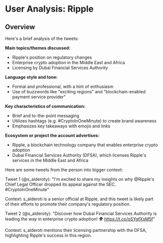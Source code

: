 # User Analysis: Ripple

## Overview

Here's a brief analysis of the tweets:

**Main topics/themes discussed:**

* Ripple's position on regulatory changes
* Enterprise crypto adoption in the Middle East and Africa
* Licensing by Dubai Financial Services Authority

**Language style and tone:**

* Formal and professional, with a hint of enthusiasm
* Use of buzzwords like "exciting regions" and "blockchain-enabled payment service provider"

**Key characteristics of communication:**

* Brief and to-the-point messaging
* Utilizes hashtags (e.g. #CryptoInOneMinute) to create brand awareness
* Emphasizes key takeaways with emojis and links

**Ecosystem or project the account advertises:**

* Ripple, a blockchain technology company that enables enterprise crypto adoption
* Dubai Financial Services Authority (DFSA), which licenses Ripple's services in the Middle East and Africa

Here are some tweets from the person into bigger context:

Tweet 1 (@s_alderoty):
"I'm excited to share my insights on why @Ripple's Chief Legal Officer dropped its appeal against the SEC. #CryptoInOneMinute"

Context: s_alderoti is a senior official at Ripple, and this tweet is likely part of their efforts to promote their company's regulatory position.

Tweet 2 (@s_alderoty):
"Discover how Dubai Financial Services Authority is leading the way in enterprise crypto adoption! 🌍 https://t.co/oSYgfXsM5f"

Context: s_alderoti mentions their licensing partnership with the DFSA, highlighting Ripple's success in this region.